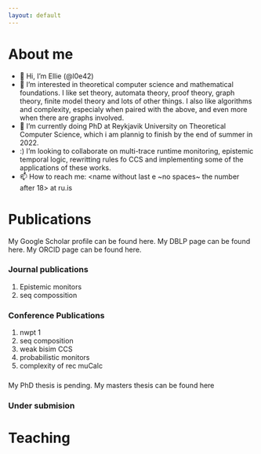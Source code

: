 ```yaml
---
layout: default
---
```


<!---[Link to another page](./another-page.html).
--->

# About me 

* 👋 Hi, I’m  Ellie (@l0e42)
* 👀 I’m interested in theoretical computer science and mathematical foundations. I like set theory, automata theory, proof theory, graph theory, finite model theory 
and lots of other things. I also like algorithms and complexity, especialy when paired with the above, and even more when there are graphs involved. 
* 🌱 I’m currently doing PhD at Reykjavik University on Theoretical Computer Science, which i am plannig to finish by the end of summer in 2022. 
* :) I’m looking to collaborate on multi-trace runtime monitoring, epistemic temporal logic, rewritting rules fo CCS and implementing some of the applications of
these works. 
* 📫 How to reach me: <name without last e ~no spaces~ the number after 18> at ru.is

# Publications

My Google Scholar profile can be found here.
My DBLP page can be found here.
My ORCID page can be found here.


### Journal publications 
1. Epistemic monitors
2. seq compossition

### Conference Publications
1. nwpt 1 
2. seq composition
3. weak bisim CCS
4. probabilistic monitors
5. complexity of rec  muCalc

### 
My PhD thesis is pending. 
My masters thesis can be found here

### Under submision


<!---
> This is a blockquote following a header.
>
> When something is important enough, you do it even if the odds are not in your favor.
--->
# Teaching 


<!---
```js
// Javascript code with syntax highlighting.
var fun = function lang(l) {
  dateformat.i18n = require('./lang/' + l)
  return true;
}
```

```ruby
# Ruby code with syntax highlighting
GitHubPages::Dependencies.gems.each do |gem, version|
  s.add_dependency(gem, "= #{version}")
end
```

#### Header 4

*   This is an unordered list following a header.
*   This is an unordered list following a header.
*   This is an unordered list following a header.

##### Header 5

1.  This is an ordered list following a header.
2.  This is an ordered list following a header.
3.  This is an ordered list following a header.

###### Header 6

| head1        | head two          | three |
|:-------------|:------------------|:------|
| ok           | good swedish fish | nice  |
| out of stock | good and plenty   | nice  |
| ok           | good `oreos`      | hmm   |
| ok           | good `zoute` drop | yumm  |

### There's a horizontal rule below this.

* * *

### Here is an unordered list:

*   Item foo
*   Item bar
*   Item baz
*   Item zip

### And an ordered list:

1.  Item one
1.  Item two
1.  Item three
1.  Item four

### And a nested list:

- level 1 item
  - level 2 item
  - level 2 item
    - level 3 item
    - level 3 item
- level 1 item
  - level 2 item
  - level 2 item
  - level 2 item
- level 1 item
  - level 2 item
  - level 2 item
- level 1 item

### Small image

![Octocat](https://github.githubassets.com/images/icons/emoji/octocat.png)

### Large image

![Branching](https://guides.github.com/activities/hello-world/branching.png)


### Definition lists can be used with HTML syntax.

<dl>
<dt>Name</dt>
<dd>Godzilla</dd>
<dt>Born</dt>
<dd>1952</dd>
<dt>Birthplace</dt>
<dd>Japan</dd>
<dt>Color</dt>
<dd>Green</dd>
</dl>

```
Long, single-line code blocks should not wrap. They should horizontally scroll if they are too long. This line should be long enough to demonstrate this.
```

```
The final element.
```
--->
